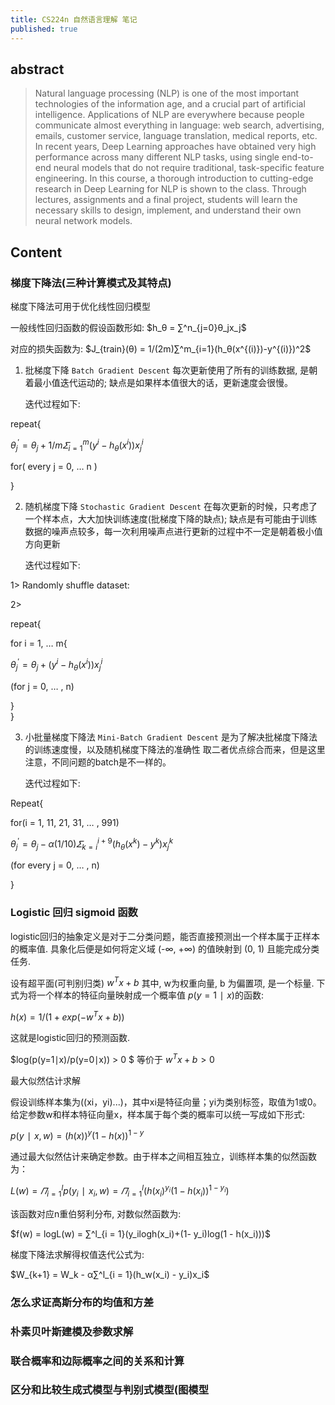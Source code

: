 ```yaml
---
title: CS224n 自然语言理解 笔记
published: true
---
```


## [](#header-2) abstract

> Natural language processing (NLP) is one of the most important technologies of the information age, and a crucial part of artificial intelligence. Applications of NLP are everywhere because people communicate almost everything in language: web search, advertising, emails, customer service, language translation, medical reports, etc. In recent years, Deep Learning approaches have obtained very high performance across many different NLP tasks, using single end-to-end neural models that do not require traditional, task-specific feature engineering. In this course, a thorough introduction to cutting-edge research in Deep Learning for NLP is shown to the class. Through lectures, assignments and a final project, students will learn the necessary skills to design, implement, and understand their own neural network models.

## [](#header-2) Content

### [](#header-3) 梯度下降法(三种计算模式及其特点)
梯度下降法可用于优化线性回归模型

一般线性回归函数的假设函数形如: $h_θ = ∑^n_{j=0}θ_jx_j$

对应的损失函数为: $J_{train}(θ) = 1/(2m)∑^m_{i=1}(h_θ(x^{(i)})-y^{(i)})^2$

1. 批梯度下降  `Batch Gradient Descent` 每次更新使用了所有的训练数据, 是朝着最小值迭代运动的; 缺点是如果样本值很大的话，更新速度会很慢。

   迭代过程如下:

repeat{

$θ^{'}_ j =θ_j + 1/m𝛴^m_{i=1}(y^i - h_θ(x^i))x^i_j$

for( every j = 0, … n )

}

2. 随机梯度下降 `Stochastic Gradient Descent` 在每次更新的时候，只考虑了一个样本点，大大加快训练速度(批梯度下降的缺点); 缺点是有可能由于训练数据的噪声点较多，每一次利用噪声点进行更新的过程中不一定是朝着极小值方向更新

   迭代过程如下:

1> Randomly shuffle dataset:

2> 

repeat{

for i = 1, … m{


$θ^{'}_ j =θ_j + (y^i - h_θ(x^i))x^i_j$


(for j = 0, … , n)

}	
}

3. 小批量梯度下降法 `Mini-Batch Gradient Descent` 是为了解决批梯度下降法的训练速度慢，以及随机梯度下降法的准确性 取二者优点综合而来，但是这里注意，不同问题的batch是不一样的。

   迭代过程如下:

Repeat{

for(i = 1, 11, 21, 31, … , 991) 


$θ^{'}_ j =θ_j - α(1/10)𝛴^{i+9}_ {k = i} (h_θ(x^k) - y^k)x^k_j$


(for every j = 0, … , n)



}

   

### [](#header-3) Logistic 回归 sigmoid 函数

logistic回归的抽象定义是对于二分类问题，能否直接预测出一个样本属于正样本的概率值. 具象化后便是如何将定义域 (-∞, +∞) 的值映射到 (0, 1) 且能完成分类任务.

设有超平面(可判别归类) $w^Tx + b$ 其中, w为权重向量, b 为偏置项, 是一个标量. 下式为将一个样本的特征向量映射成一个概率值 $p(y=1∣x)$的函数:

$h(x) = 1/(1 + exp(-w^Tx + b))$

这就是logistic回归的预测函数.

$log(p(y=1∣x)/p(y=0∣x)) > 0 $ 等价于  $w^Tx + b > 0$ 



最大似然估计求解

假设训练样本集为((xi，yi)...)，其中xi是特征向量；yi为类别标签，取值为1或0。给定参数w和样本特征向量x，样本属于每个类的概率可以统一写成如下形式:

$p(y∣x, w) = (h(x))^y(1-h(x))^{1-y}$

通过最大似然估计来确定参数。由于样本之间相互独立，训练样本集的似然函数为：

$L(w) =𝛱^l_{i = 1}p(y_i∣x_i,w) = 𝛱^l_{i = 1}(h(x_i)^{y_i}(1-h(x_i))^{1-y_i})$

该函数对应n重伯努利分布, 对数似然函数为:

$f(w) = logL(w) = ∑^l_{i = 1}(y_ilogh(x_i)+(1- y_i)log(1 - h(x_i)))$

梯度下降法求解得权值迭代公式为:

$W_{k+1} = W_k - α∑^l_{i = 1}(h_w(x_i) - y_i)x_i$

### [](#header-3) 怎么求证高斯分布的均值和方差

### [](#header-3) 朴素贝叶斯建模及参数求解

### [](#header-3) 联合概率和边际概率之间的关系和计算
### [](#header-3) 区分和比较生成式模型与判别式模型(图模型


